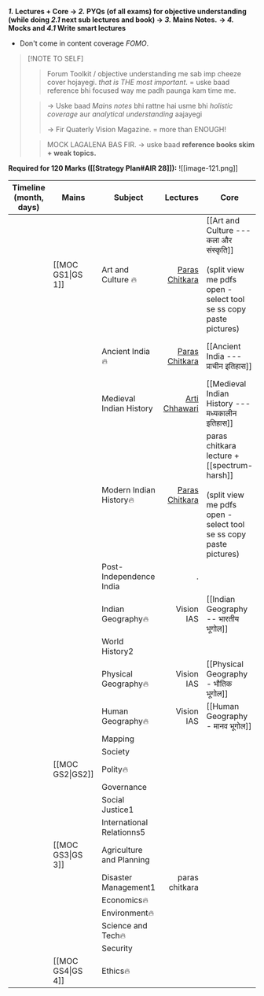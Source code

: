 ***1.* Lectures + Core → *2.* PYQs (of all exams) for objective understanding (while doing *2.1* next sub lectures and book) → *3.* Mains Notes.** **→ *4.* Mocks and *4.1* Write smart lectures**
- Don't come in content coverage *FOMO*.
> [!NOTE TO SELF]
> >Forum Toolkit / objective understanding me sab imp cheeze cover hojayegi. *that is THE most important*. = uske baad reference bhi focused way me padh paunga kam time me.
>
> >→ Uske baad *Mains notes* bhi rattne hai usme bhi *holistic coverage* aur *analytical understanding* aajayegi
> >
> >→ Fir Quaterly Vision Magazine. = more than ENOUGH! 
>
> >MOCK LAGALENA BAS FIR.
> > → uske baad **reference books skim + weak topics.**

**Required for 120 Marks ([[Strategy Plan#AIR 28]]):**
![[image-121.png]]

| **Timeline** (month, days) | **Mains**         | **Subject**               |                                                                                         **Lectures** | **Core**                                                                                                             | **Objective understanding**     | **Strategy** |                                 **Extra Reference**                                  |     |
| -------------------------- | ----------------- | ------------------------- | ---------------------------------------------------------------------------------------------------: | -------------------------------------------------------------------------------------------------------------------- | ------------------------------- | ------------ | :----------------------------------------------------------------------------------: | --- |
|                            | [[MOC GS1\|GS 1]] | Art and Culture 🔥        |    [Paras Chitkara](https://www.youtube.com/watch?v=de_dYjUZ5ZA&ab_channel=UPSCBlueprintbyUnacademy) | [[Art and Culture --- कला और संस्कृति]]<br><br>(split view me pdfs open - select tool se ss copy paste pictures)     | Forum Toolkit                   |              | NCERTs(cd):<br><br>1.1 Knowledge traditions, <br><br>1.2. fine arts<br><br>2. Lucent |     |
|                            |                   | Ancient India🔥           |     [Paras Chitkara](https://www.youtube.com/watch?v=80DLKd9S0AY&ab_channel=ThinQIASbyParasChitkara) | [[Ancient India --- प्राचीन इतिहास]]                                                                                 | Forum toolkit                   |              |                          (cd) New NCERT 12th part 1<br><br>                          |     |
|                            |                   | Medieval Indian History   | [Arti Chhawari](https://www.youtube.com/watch?v=hMjXqSzCTlg&ab_channel=UPSCCSEArticulatebyUnacademy) | [[Medieval Indian History --- मध्यकालीन इतिहास]]                                                                     | Forum toolkit                   |              |                                        Lucent                                        |     |
|                            |                   | Modern Indian History🔥   |     [Paras Chitkara](https://www.youtube.com/watch?v=rJbEW3Zk5kQ&ab_channel=ThinQIASbyParasChitkara) | paras chitkara lecture + [[spectrum-harsh]]<br><br>(split view me pdfs open - select tool se ss copy paste pictures) | Forum toolkit / PMF Modern PYQs |              |                 [[Modern Indian History - आधुनिक भारतीय इतिहास]]<br>                 |     |
|                            |                   | Post- Independence India  |                                                                                                    . |                                                                                                                      |                                 |              |                                                                                      |     |
|                            |                   | Indian Geography🔥        |                                                                                           Vision IAS | [[Indian Geography -- भारतीय भूगोल]]                                                                                 |                                 |              |                                                                                      |     |
|                            |                   | World History2            |                                                                                                      |                                                                                                                      |                                 |              |                                                                                      |     |
|                            |                   | Physical Geography🔥      |                                                                                           Vision IAS | [[Physical Geography - भौतिक भूगोल]]                                                                                 |                                 |              |                                                                                      |     |
|                            |                   | Human Geography🔥         |                                                                                           Vision IAS | [[Human Geography - मानव भूगोल]]                                                                                     |                                 |              |                                                                                      |     |
|                            |                   | Mapping                   |                                                                                                      |                                                                                                                      |                                 |              |                                                                                      |     |
|                            |                   | Society                   |                                                                                                      |                                                                                                                      |                                 |              |                                                                                      |     |
|                            | [[MOC GS2\|GS2]]  | Polity🔥                  |                                                                                                      |                                                                                                                      |                                 |              |                                                                                      |     |
|                            |                   | Governance                |                                                                                                      |                                                                                                                      |                                 |              |                                                                                      |     |
|                            |                   | Social Justice1           |                                                                                                      |                                                                                                                      |                                 |              |                                                                                      |     |
|                            |                   | International Relationns5 |                                                                                                      |                                                                                                                      |                                 |              |                                                                                      |     |
|                            | [[MOC GS3\|GS 3]] | Agriculture and Planning  |                                                                                                      |                                                                                                                      |                                 |              |                                                                                      |     |
|                            |                   | Disaster Management1      |                                                                                       paras chitkara |                                                                                                                      |                                 |              |                                                                                      |     |
|                            |                   | Economics🔥               |                                                                                                      |                                                                                                                      |                                 |              |                                                                                      |     |
|                            |                   | Environment🔥             |                                                                                                      |                                                                                                                      |                                 |              |                                                                                      |     |
|                            |                   | Science and Tech🔥        |                                                                                                      |                                                                                                                      |                                 |              |                                                                                      |     |
|                            |                   | Security                  |                                                                                                      |                                                                                                                      |                                 |              |                                                                                      |     |
|                            | [[MOC GS4\|GS 4]] | Ethics🔥                  |                                                                                                      |                                                                                                                      |                                 |              |                                                                                      |     |
